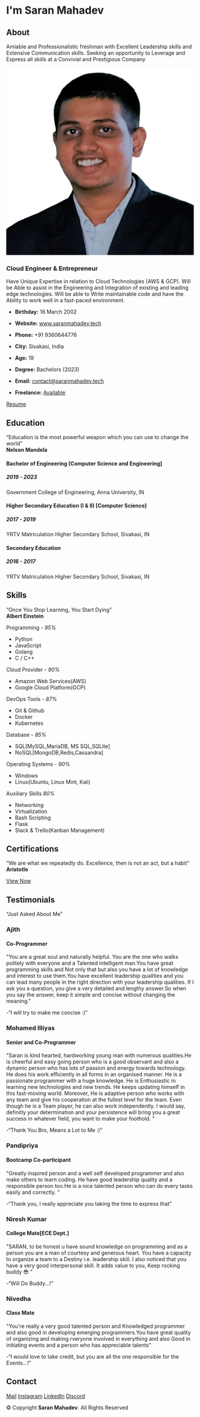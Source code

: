 I'm Saran Mahadev
=============
About
-----

Amiable and Professionalistic freshman with Excellent Leadership skills
and Extensive Communication skills. Seeking an opportunity to Leverage
and Express all skills at a Convivial and Prestigious Company

![](assets/img/profile-img.png)

### Cloud Engineer & Entrepreneur

Have Unique Expertise in relation to Cloud Technologies (AWS & GCP).
Will be Able to assist in the Engineering and Integration of existing
and leading edge technologies. Will be able to Write maintainable code
and have the Ability to work well in a fast-paced environment.

-    **Birthday:** 16 March 2002
-    **Website:** www.saranmahadev.tech
-    **Phone:** +91 9360644776
-    **City:** Sivakasi, India

-    **Age:** 19
-   **Degree:** Bachelors (2023)
-   **Email:** contact@saranmahadev.tech
-   **Freelance:** [Available](https://saranmahadev.tech/#contact)

[Resume](resume.pdf)

Education
---------

“Education is the most powerful weapon which you can use to change the
world” \
**Nelson Mandela**

#### Bachelor of Engineering [Computer Science and Engineering]

##### 2019 - 2023

Government College of Engineering, Anna
University, IN

#### Higher Secondary Education (I & II) [Computer Science]

##### 2017 - 2019

YRTV Matriculation Higher Secondary
School, Sivakasi, IN

#### Secondary Education

##### 2016 - 2017

YRTV Matriculation Higher Secondary
School, Sivakasi, IN

Skills
------

“Once You Stop Learning, You Start Dying” \
**Albert Einstein**

Programming -  *95%*

-   Python 
-   JavaScript 
-   Golang 
-   C / C++

Cloud Provider - *90%*

-   Amazon Web Services(AWS) 
-   Google Cloud Platform(GCP)

DevOps Tools - *87%*

-   Git & Github 
-   Docker
-   Kubernetes

Database - *85%*

-   SQL[MySQL,MariaDB, MS SQL,SQLite] 
-   NoSQL[MongoDB,Redis,Cassandra] 

Operating Systems - *90%*

-   Windows 
-   Linux(Ubuntu, Linux Mint, Kali)

Auxiliary Skills *80%*

-   Networking 
-   Virtualization 
-   Bash Scripting
-   Flask 
-   Slack & Trello(Kanban Management)

Certifications
--------------

“We are what we repeatedly do. Excellence, then is not an act, but a
habit” \
**Aristotle**

[View Now](https://saranmahadev.tech/)

Testimonials
------------

“Just Asked About Me”

### Ajith

#### Co-Programmer

"You are a great soul and naturally helpful. You are the one who walks
politely with everyone and a Talented intelligent man.You have great
programming skills and Not only that but also you have a lot of
knowledge and interest to use them.You have excellent leadership
qualities and you can lead many people in the right direction with your
leadership qualities. If I ask you a question, you give a very detailed
and lengthy answer.So when you say the answer, keep it simple and
concise without changing the meaning."

-“I will try to make me concise :)”


### Mohamed Illiyas

#### Senior and Co-Programmer

"Saran is kind hearted, hardworking young man with numerous
qualities.He is cheerful and easy going person who is a good observant
and also a dynamic person who has lots of passion and energy towards
technology. He does his work efficiently in all forms in an organised
manner. He is a passionate programmer with a huge knowledge. He is
Enthusiastic in learning new technologies and new trends. He keeps
updating himself in this fast-moving world. Moreover, He is adaptive
person who works with any team and give his cooperation at the fullest
level for the team. Even though he is a Team player, he can also work
independently. I would say, definitly your determination and your
persistence will bring you a great success in whatever field, you want
to make your foothold. "

-“Thank You Bro, Means a Lot to Me :)”

### Pandipriya

#### Bootcamp Co-participant

"Greatly inspired person and a well self developed programmer and also
make others to learn coding. He have good leadership quality and a
responsible person too.He is a nice talented person who can do every
tasks easily and correctly. "

-“Thank you, I really appreciate you taking the time to express that”

### Niresh Kumar

#### College Mate[ECE Dept.]

"SARAN, to be honest u have sound knowledge on programming and as a
person you are a man of courtesy and generous heart. You have a capacity
to organize a team to a Destiny i.e. leadership skill. I also noticed
that you have a very good interpersonal skill. It adds value to you,
Keep rocking buddy 😎 "

-“Will Do Buddy...!”

### Nivedha

#### Class Mate

"You're really a very good talented person and Knowledged programmer
and also good in developing emerging programmers.You have great quality
of organizing and making rveryone involved in everything and also Good
in initiating events and a person who has appreciable talents"

-“I would love to take credit, but you are all the one responsible for
the Events...!”

Contact
-------
[Mail](mailto:contact@saranmahadev.tech)
[Instagram](https://www.instagram.com/_saran_mahadev_)
[LinkedIn](https://www.linkedin.com/in/saranmahadev)
[Discord](https://discord.gg/kpDUxWjxv5)

© Copyright **Saran Mahadev**. All Rights Reserved
